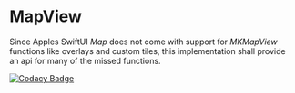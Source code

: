 # MapView

Since Apples SwiftUI _Map_ does not come with support for _MKMapView_ functions like overlays and custom tiles, this implementation shall provide an api for many of the missed functions.

[![Codacy Badge](https://app.codacy.com/project/badge/Grade/c747ba101b584eae8c9d6a7957fc5a80)](https://www.codacy.com/gh/swiftui-packages/map-view-module/dashboard?utm_source=github.com&amp;utm_medium=referral&amp;utm_content=swiftui-packages/map-view-module&amp;utm_campaign=Badge_Grade)

